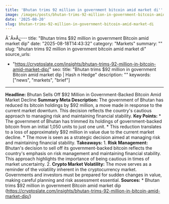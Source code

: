 ```yaml
---
title: 'Bhutan trims 92 million in government bitcoin amid market di'' '
image: /images/posts/bhutan-trims-92-million-in-government-bitcoin-amid-market-di.jpg
date: '2025-08-20'
slug: bhutan-trims-92-million-in-government-bitcoin-amid-market-di
---
```



Ã¯Â»Â¿---
title: "Bhutan trims $92 million in government Bitcoin amid market dip"
date: "2025-08-18T14:43:32"
category: "Markets"
summary: ""
slug: "bhutan trims 92 million in government bitcoin amid market di"
source_urls:
  - "https://cryptoslate.com/insights/bhutan-trims-92-million-in-bitcoin-amid-market-dip/"
seo:
  title: "Bhutan trims $92 million in government Bitcoin amid market dip | Hash n Hedge"
  description: ""
  keywords: ["news", "markets", "brief"]
---
**Headline:** Bhutan Sells Off $92 Million in Government-Backed Bitcoin Amid Market Decline  **Summary Meta Description:** The government of Bhutan has reduced its bitcoin holdings by $92 million, a move made in response to the current market downturn. This decision reflects the country's cautious approach to managing risk and maintaining financial stability.  **Key Points:**  * The government of Bhutan has trimmed its holdings of government-backed bitcoin from an initial 1,050 units to just one unit. * This reduction translates to a loss of approximately $92 million in value due to the current market decline. * The move is seen as a strategic decision aimed at managing risk and maintaining financial stability.  **Takeaways:**  1. **Risk Management:** Bhutan's decision to sell off its government-backed bitcoin reflects the country's emphasis on risk management and maintaining financial stability. This approach highlights the importance of being cautious in times of market uncertainty. 2. **Crypto Market Volatility:** The move serves as a reminder of the volatility inherent in the cryptocurrency market. Governments and investors must be prepared for sudden changes in value, making careful planning and risk assessment essential.  **Sources:**  * Bhutan trims $92 million in government Bitcoin amid market dip (https://cryptoslate.com/insights/bhutan-trims-92-million-in-bitcoin-amid-market-dip/)